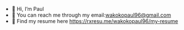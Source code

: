 - 👋 Hi, I’m Paul
- 👀 You can reach me through my email:wakokopaul96@gmail.com
- 🌱 Find my resume here https://rxresu.me/wakokopaul96/my-resume

<!---
paulwakoko/paulwakoko is a ✨ special ✨ repository because its `README.md` (this file) appears on your GitHub profile.
You can click the Preview link to take a look at your changes.
--->
